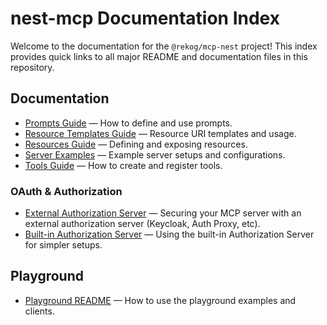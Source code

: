 # nest-mcp Documentation Index

Welcome to the documentation for the `@rekog/mcp-nest` project! This index provides quick links to all major README and documentation files in this repository.

## Documentation

- [Prompts Guide](./prompts.md) — How to define and use prompts.
- [Resource Templates Guide](./resource-templates.md) — Resource URI templates and usage.
- [Resources Guide](./resources.md) — Defining and exposing resources.
- [Server Examples](./server-examples.md) — Example server setups and configurations.
- [Tools Guide](./tools.md) — How to create and register tools.

### OAuth & Authorization

- [External Authorization Server](./external-authorization-server/README.md) — Securing your MCP server with an external authorization server (Keycloak, Auth Proxy, etc).
- [Built-in Authorization Server](./built-in-authorization-server.md) — Using the built-in Authorization Server for simpler setups.

## Playground

- [Playground README](./playground/README.md) — How to use the playground examples and clients.
